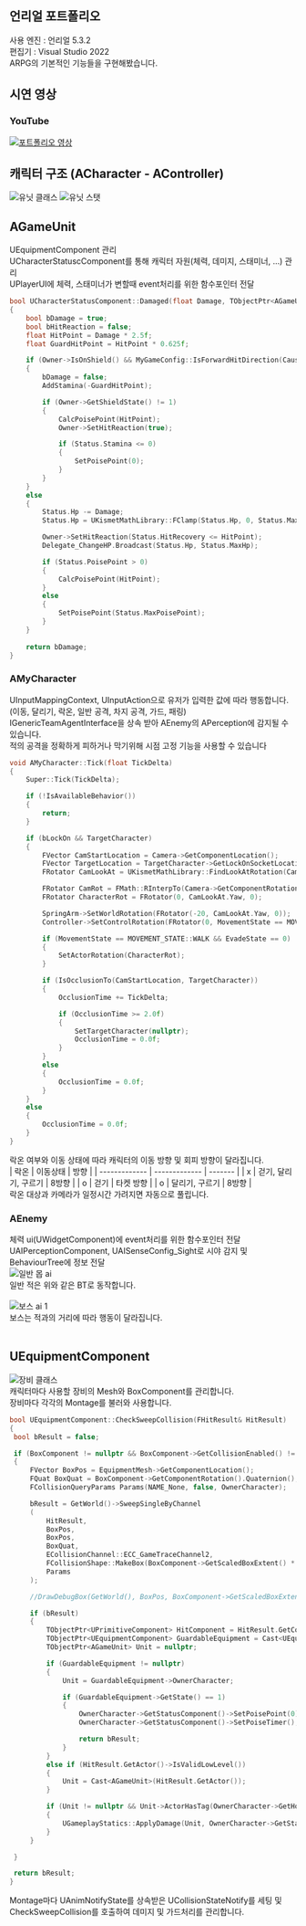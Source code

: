 ## 언리얼 포트폴리오
사용 엔진 : 언리얼 5.3.2 <br>
편집기 : Visual Studio 2022<br>
ARPG의 기본적인 기능들을 구현해봤습니다.

## 시연 영상
### YouTube
[![포트폴리오 영상](http://img.youtube.com/vi/'z3EQUsVlXM8'/0.jpg)](https://youtu.be/z3EQUsVlXM8)<br>

## 캐릭터 구조 (ACharacter - AController)
![유닛 클래스](https://github.com/user-attachments/assets/6b0cd32c-29b1-49a7-8697-6ae0150d8ee5)
![유닛 스탯](https://github.com/user-attachments/assets/419b5f9b-cc6d-404a-a0de-472443d4249f)<br>

## AGameUnit
UEquipmentComponent 관리<br>
UCharacterStatuscComponent를 통해 캐릭터 자원(체력, 데미지, 스태미너, ...) 관리<br>
UPlayerUI에 체력, 스태미너가 변할때 event처리를 위한 함수포인터 전달<br>

```cpp
bool UCharacterStatusComponent::Damaged(float Damage, TObjectPtr<AGameUnit> Causer)
{
	bool bDamage = true;
	bool bHitReaction = false;
	float HitPoint = Damage * 2.5f;
	float GuardHitPoint = HitPoint * 0.625f;

	if (Owner->IsOnShield() && MyGameConfig::IsForwardHitDirection(Causer, Owner))
	{
		bDamage = false;
		AddStamina(-GuardHitPoint);

		if (Owner->GetShieldState() != 1)
		{
			CalcPoisePoint(HitPoint);
			Owner->SetHitReaction(true);

			if (Status.Stamina <= 0)
			{
				SetPoisePoint(0);
			}
		}
	}
	else
	{
		Status.Hp -= Damage;
		Status.Hp = UKismetMathLibrary::FClamp(Status.Hp, 0, Status.MaxHp);

		Owner->SetHitReaction(Status.HitRecovery <= HitPoint);
		Delegate_ChangeHP.Broadcast(Status.Hp, Status.MaxHp);

		if (Status.PoisePoint > 0)
		{
			CalcPoisePoint(HitPoint);
		}
		else
		{
			SetPoisePoint(Status.MaxPoisePoint);
		}
	}
	
	return bDamage;
}
```

### AMyCharacter
UInputMappingContext, UInputAction으로 유저가 입력한 값에 따라 행동합니다. (이동, 달리기, 락온, 일반 공격, 차지 공격, 가드, 패링)<br>
IGenericTeamAgentInterface을 상속 받아 AEnemy의 APerception에 감지될 수 있습니다.<br>
적의 공격을 정확하게 피하거나 막기위해 시점 고정 기능을 사용할 수 있습니다<br>
```cpp
void AMyCharacter::Tick(float TickDelta)
{
	Super::Tick(TickDelta);

	if (!IsAvailableBehavior())
	{
		return;
	}

	if (bLockOn && TargetCharacter)
	{
		FVector CamStartLocation = Camera->GetComponentLocation();
		FVector TargetLocation = TargetCharacter->GetLockOnSocketLocation();
		FRotator CamLookAt = UKismetMathLibrary::FindLookAtRotation(CamStartLocation, TargetLocation);

		FRotator CamRot = FMath::RInterpTo(Camera->GetComponentRotation(), CamLookAt, TickDelta, 1.0f);
		FRotator CharacterRot = FRotator(0, CamLookAt.Yaw, 0);

		SpringArm->SetWorldRotation(FRotator(-20, CamLookAt.Yaw, 0));
		Controller->SetControlRotation(FRotator(0, MovementState == MOVEMENT_STATE::WALK ? CamRot.Yaw : CamLookAt.Yaw, 0));

		if (MovementState == MOVEMENT_STATE::WALK && EvadeState == 0)
		{
			SetActorRotation(CharacterRot);
		}

		if (IsOcclusionTo(CamStartLocation, TargetCharacter))
		{
			OcclusionTime += TickDelta;

			if (OcclusionTime >= 2.0f)
			{
				SetTargetCharacter(nullptr);
				OcclusionTime = 0.0f;
			}
		}
		else
		{
			OcclusionTime = 0.0f;
		}
	}
	else
	{
		OcclusionTime = 0.0f;
	}
}
```
락온 여부와 이동 상태에 따라 캐릭터의 이동 방향 및 회피 방향이 달라집니다.<br>
| 락온          | 이동상태       | 방향    |
| ------------- | -------------  | ------- |
| x             | 걷기, 달리기, 구르기 |  8방향   |
| o             | 걷기           | 타켓 방향 |
| o             | 달리기, 구르기  | 8방향    |
<br>
락온 대상과 카메라가 일정시간 가려지면 자동으로 풀립니다. <br>

### AEnemy
체력 ui(UWidgetComponent)에 event처리를 위한 함수포인터 전달<br>
UAIPerceptionComponent, UAISenseConfig_Sight로 시야 감지 및 BehaviourTree에 정보 전달<br>
![일반 몹 ai](https://github.com/user-attachments/assets/c38094a5-aae7-45fc-944a-0081d1161416)<br>
일반 적은 위와 같은 BT로 동작합니다.<br><br>
![보스 ai 1](https://github.com/user-attachments/assets/d24a5bcd-33ef-475a-8d60-44152d29f530)<br>
보스는 적과의 거리에 따라 행동이 달라집니다.<br><br>

## UEquipmentComponent
![장비 클래스](https://github.com/user-attachments/assets/7bd39806-a5a5-4894-84b8-7c7b3bc386cc)<br>
캐릭터마다 사용할 장비의 Mesh와 BoxComponent를 관리합니다.<br>
장비마다 각각의 Montage를 불러와 사용합니다.<br>
```cpp
bool UEquipmentComponent::CheckSweepCollision(FHitResult& HitResult)
{
 bool bResult = false;

 if (BoxComponent != nullptr && BoxComponent->GetCollisionEnabled() != ECollisionEnabled::Type::NoCollision)
 {
	 FVector BoxPos = EquipmentMesh->GetComponentLocation();
	 FQuat BoxQuat = BoxComponent->GetComponentRotation().Quaternion();
	 FCollisionQueryParams Params(NAME_None, false, OwnerCharacter);

	 bResult = GetWorld()->SweepSingleByChannel
	 (
		 HitResult,
		 BoxPos,
		 BoxPos,
		 BoxQuat,
		 ECollisionChannel::ECC_GameTraceChannel2,
		 FCollisionShape::MakeBox(BoxComponent->GetScaledBoxExtent() * 0.5f),
		 Params
	 );

	 //DrawDebugBox(GetWorld(), BoxPos, BoxComponent->GetScaledBoxExtent(), BoxQuat, bResult ? FColor::Green : FColor::Red, false, 0.4f);

	 if (bResult)
	 {
		 TObjectPtr<UPrimitiveComponent> HitComponent = HitResult.GetComponent();
		 TObjectPtr<UEquipmentComponent> GuardableEquipment = Cast<UEquipmentComponent>(HitComponent->GetAttachParent());
		 TObjectPtr<AGameUnit> Unit = nullptr;

		 if (GuardableEquipment != nullptr)
		 {
			 Unit = GuardableEquipment->OwnerCharacter;

			 if (GuardableEquipment->GetState() == 1)
			 {
				 OwnerCharacter->GetStatusComponent()->SetPoisePoint(0);
				 OwnerCharacter->GetStatusComponent()->SetPoiseTimer();

				 return bResult;
			 }
		 }
		 else if (HitResult.GetActor()->IsValidLowLevel())
		 {
			 Unit = Cast<AGameUnit>(HitResult.GetActor());
		 }

		 if (Unit != nullptr && Unit->ActorHasTag(OwnerCharacter->GetHostileUnitTag()) && !Unit->IsHitReaction())
		 {
			 UGameplayStatics::ApplyDamage(Unit, OwnerCharacter->GetStatus().Attack, OwnerCharacter->GetController(), OwnerCharacter, UDamageType::StaticClass());
		 }
	 }

 } 

 return bResult;
}
```
Montage마다 UAnimNotifyState를 상속받은 UCollisionStateNotify를 세팅 및 CheckSweepCollision를 호출하여 데미지 및 가드처리를 관리합니다.<br>

